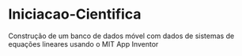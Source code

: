 # Iniciacao-Cientifica
Construção de um banco de dados móvel com dados de sistemas de equações lineares usando o MIT App Inventor
